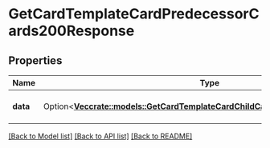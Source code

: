 # GetCardTemplateCardPredecessorCards200Response

## Properties

Name | Type | Description | Notes
------------ | ------------- | ------------- | -------------
**data** | Option<[**Vec<crate::models::GetCardTemplateCardChildCards200ResponseDataInner>**](getCardTemplateCardChildCards_200_response_data_inner.md)> | A list of predecessor cards. | [optional]

[[Back to Model list]](../README.md#documentation-for-models) [[Back to API list]](../README.md#documentation-for-api-endpoints) [[Back to README]](../README.md)


